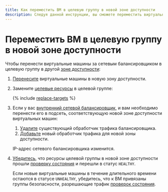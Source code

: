 ```yaml
---
title: Как переместить ВМ в целевую группу в новой зоне доступности
description: Следуя данной инструкции, вы сможете переместить виртуальные машины за сетевым балансировщиком {{ network-load-balancer-full-name }} в целевую группу в другой зоне доступности.
---
```


# Переместить ВМ в целевую группу в новой зоне доступности


Чтобы перенести виртуальные машины за сетевым балансировщиком в целевую группу в другой [зоне доступности](../../overview/concepts/geo-scope.md):

1. [Перенесите](../../compute/operations/vm-control/vm-change-zone.md) виртуальные машины в новую зону доступности.
1. Замените [целевые ресурсы](../concepts/target-resources.md) в целевой группе:

    {% include [replace-targets](../../_includes/network-load-balancer/replace-targets.md) %}

1. Если у вас [внутренний сетевой балансировщик](../concepts/specifics.md#nlb-int-routing), и вам необходимо перенести его в подсеть, соответствующую новой зоне доступности виртуальных машин:

    1. [Удалите](./listener-remove.md) существующий обработчик трафика балансировщика.
    1. [Добавьте](./listener-add.md) новый обработчик трафика для новой зоны доступности.

    IP-адрес сетевого балансировщика изменится.

1. [Убедитесь](../../network-load-balancer/operations/check-resource-health.md), что ресурсы целевой группы в новой зоне доступности прошли [проверку состояния](../concepts/health-check.md) и перешли в статус `HEALTHY`.

    Если новые виртуальные машины в течение длительного времени остаются в статусе `UNHEALTHY`, убедитесь, что к ВМ привязаны группы безопасности, разрешающие трафик [проверок состояния](../concepts/health-check.md#target-statuses).
